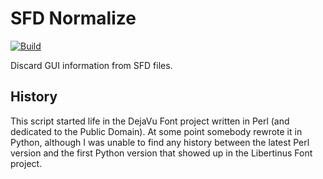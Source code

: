 # SFD Normalize

[![Build](https://github.com/alerque/sfdnormalize/actions/workflows/build.yml/badge.svg)](https://github.com/alerque/sfdnormalize/actions/workflows/build.yml)

Discard GUI information from SFD files.

## History

This script started life in the DejaVu Font project written in Perl (and dedicated to the Public Domain). At some point somebody rewrote it in Python, although I was unable to find any history between the latest Perl version and the first Python version that showed up in the Libertinus Font project.


